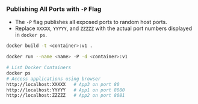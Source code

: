 ### Publishing All Ports with `-P` Flag
- The `-P` flag publishes all exposed ports to random host ports.
- Replace `XXXXX`, `YYYYY`, and `ZZZZZ` with the actual port numbers displayed in `docker ps`.


```bash
docker build -t <container>:v1 .

docker run --name <name> -P -d <container>:v1

# List Docker Containers
docker ps
# Access applications using browser
http://localhost:XXXXX   # App3 on port 80
http://localhost:YYYYY   # App1 on port 8080
http://localhost:ZZZZZ   # App2 on port 8081
```